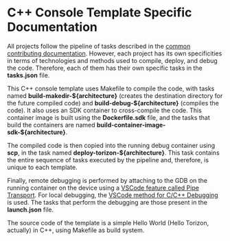 # C++ Console Template Specific Documentation

All projects follow the pipeline of tasks described in the [common contributing documentation](https://github.com/toradex/vscode-torizon-templates/blob/bookworm/CONTRIBUTING.md#contributing-templates). However, each project has its own specificities in terms of technologies and methods used to compile, deploy, and debug the code. Therefore, each of them has their own specific tasks in the **tasks.json** file.

This C++ console template uses Makefile to compile the code, with tasks named **build-makedir-\${architecture}** (creates the destination directory for the future compiled code) and **build-debug-\${architecture}** (compiles the code). It also uses an SDK container to cross-compile the code. This container image is built using the **Dockerfile.sdk** file, and the tasks that build the containers are named **build-container-image-sdk-\${architecture}**.

The compiled code is then copied into the running debug container using **scp**, in the task named **deploy-torizon-\${architecture}**. This task contains the entire sequence of tasks executed by the pipeline and, therefore, is unique to each template.

Finally, remote debugging is performed by attaching to the GDB on the running container on the device using a [VSCode feature called Pipe Transport](https://code.visualstudio.com/docs/cpp/pipe-transport). For local debugging, the [VSCode method for C/C++ Debugging](https://code.visualstudio.com/docs/cpp/launch-json-reference) is used. The tasks that perform the debugging are those present in the **launch.json** file.

The source code of the template is a simple Hello World (Hello Torizon, actually) in C++, using Makefile as build system.